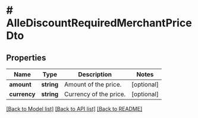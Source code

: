 # # AlleDiscountRequiredMerchantPriceDto

## Properties

Name | Type | Description | Notes
------------ | ------------- | ------------- | -------------
**amount** | **string** | Amount of the price. | [optional]
**currency** | **string** | Currency of the price. | [optional]

[[Back to Model list]](../../README.md#models) [[Back to API list]](../../README.md#endpoints) [[Back to README]](../../README.md)
